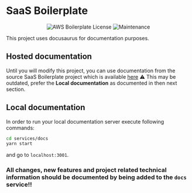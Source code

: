 # SaaS Boilerplate

<p align="center"><img src="https://img.shields.io/badge/License-MIT-blue.svg" alt="AWS Boilerplate License" /> <img src="https://img.shields.io/badge/Maintained%3F-yes-green.svg" alt="Maintenance" /> </p>

This project uses docusaurus for documentation purposes.

## Hosted documentation
Until you will modify this project, you can use documentation from the source SaaS Boilerplate project which is available [here](https://docs.qa.saas.apptoku.com/)
⚠️ This may be outdated, prefer the **Local documentation** as documented in then next section.

## Local documentation
In order to run your local documentation server execute following commands:
```sh
cd services/docs
yarn start
```
and go to `localhost:3001`.

### All changes, new features and project related technical information should be documented by being added to the `docs` service!!

